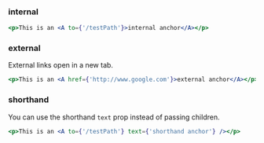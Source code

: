### internal

```jsx
<p>This is an <A to={'/testPath'}>internal anchor</A></p>
```

### external
External links open in a new tab.

```jsx
<p>This is an <A href={'http://www.google.com'}>external anchor</A></p>
```

### shorthand
You can use the shorthand `text` prop instead of passing children.

```jsx
<p>This is an <A to={'/testPath'} text={'shorthand anchor'} /></p>
```

